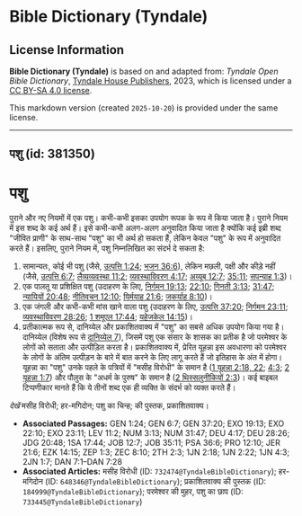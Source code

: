 # Bible Dictionary (Tyndale)

## License Information

**Bible Dictionary (Tyndale)** is based on and adapted from: _Tyndale Open Bible Dictionary_, [Tyndale House Publishers](https://tyndaleopenresources.com/), 2023, which is licensed under a [CC BY-SA 4.0 license](https://creativecommons.org/licenses/by-sa/4.0/legalcode.en).

This markdown version (created `2025-10-20`) is provided under the same license.



--------------------------------

## पशु (id: 381350)

पशु
===

पुराने और नए नियमों में एक पशु। कभी\-कभी इसका उपयोग रूपक के रूप में किया जाता है। पुराने नियम में इस शब्द के कई अर्थ हैं। इसे कभी\-कभी अलग\-अलग अनुवादित किया जाता है क्योंकि कई इब्री शब्द "जीवित प्राणी" के साथ\-साथ "पशु" का भी अर्थ हो सकता हैं, लेकिन केवल "पशु" के रूप में अनुवादित करते हैं। इसलिए, पुराने नियम में, पशु निम्नलिखित का संदर्भ दे सकता है:

1. सामान्यतः, कोई भी पशु (जैसे, [उत्पत्ति 1:24](https://ref.ly/Gen1:24); [भजन 36:6](https://ref.ly/Ps36:6)), लेकिन मछली, पक्षी और कीड़े नहीं (जैसे, [उत्पत्ति 6:7](https://ref.ly/Gen6:7); [लैव्यव्यवस्था 11:2](https://ref.ly/Lev11:2); [व्यवस्थाविवरण 4:17](https://ref.ly/Deut4:17); [अय्यूब 12:7](https://ref.ly/Job12:7); [35:11](https://ref.ly/Job35:11); [सपन्याह 1:3](https://ref.ly/Zeph1:3))।
2. एक पालतू या प्रशिक्षित पशु (उदाहरण के लिए, [निर्गमन 19:13](https://ref.ly/Exod19:13); [22:10](https://ref.ly/Exod22:10); [गिनती 3:13](https://ref.ly/Num3:13); [31:47](https://ref.ly/Num31:47); [न्यायियों 20:48](https://ref.ly/Judg20:48); [नीतिवचन 12:10](https://ref.ly/Prov12:10); [यिर्मयाह 21:6](https://ref.ly/Jer21:6); [जकर्याह 8:10](https://ref.ly/Zech8:10))।
3. एक जंगली और कभी\-कभी मांस खाने वाला पशु (उदाहरण के लिए, [उत्पत्ति 37:20](https://ref.ly/Gen37:20); [निर्गमन 23:11](https://ref.ly/Exod23:11); [व्यवस्थाविवरण 28:26](https://ref.ly/Deut28:26); [1 शमूएल 17:44](https://ref.ly/1Sam17:44); [यहेजकेल 14:15](https://ref.ly/Ezek14:15))।
4. प्रतीकात्मक रूप से, दानिय्येल और प्रकाशितवाक्य में "पशु" का सबसे अधिक उपयोग किया गया है। दानिय्येल (विशेष रूप से [दानिय्येल 7](https://ref.ly/Dan7:1-Dan7:28)), जिसमें पशु एक संसार के शासक का प्रतीक है जो परमेश्वर के लोगों को सताता और उत्पीड़ित करता है। प्रकाशितवाक्य में, प्रेरित यूहन्ना इस अवधारणा को परमेश्वर के लोगों के अंतिम उत्पीड़न के बारे में बात करने के लिए लागू करते हैं जो इतिहास के अंत में होगा। यूहन्ना का "पशु" उनके पहले के पत्रियों में "मसीह विरोधी" के समान है ([1 यूहन्ना 2:18, 22](https://ref.ly/1John2:18,1John2:22); [4:3](https://ref.ly/1John4:3); [2 यूहन्ना 1:7](https://ref.ly/2John1:7)) और पौलुस के "अधर्म के पुरुष" के समान है ([2 थिस्सलुनीकियों 2:3](https://ref.ly/2Thess2:3))। कई बाइबल टिप्पणीकार मानते हैं कि ये तीनों शब्द एक ही व्यक्ति के संदर्भ को व्यक्त करते हैं।

*देखें* मसीह विरोधी; हर\-मगिदोन; पशु का चिन्ह; की पुस्तक, प्रकाशितवाक्य।

* **Associated Passages:** GEN 1:24; GEN 6:7; GEN 37:20; EXO 19:13; EXO 22:10; EXO 23:11; LEV 11:2; NUM 3:13; NUM 31:47; DEU 4:17; DEU 28:26; JDG 20:48; 1SA 17:44; JOB 12:7; JOB 35:11; PSA 36:6; PRO 12:10; JER 21:6; EZK 14:15; ZEP 1:3; ZEC 8:10; 2TH 2:3; 1JN 2:18; 1JN 2:22; 1JN 4:3; 2JN 1:7; DAN 7:1–DAN 7:28
* **Associated Articles:** मसीह विरोधी (ID: `732474@TyndaleBibleDictionary`); हर-मगिदोन (ID: `648346@TyndaleBibleDictionary`); प्रकाशितवाक्य की पुस्तक (ID: `184999@TyndaleBibleDictionary`); परमेश्वर की मुहर, पशु का छाप (ID: `733445@TyndaleBibleDictionary`)

